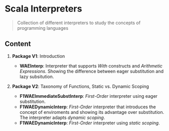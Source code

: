 # Scala Interpreters
> Collection of different interpreters to study the concepts of programming languages

## Content

 1. **Package V1**: Introduction
    * **WAEInterp**: Interpreter that supports *With* constructs and *Arithmetic Expressions*. Showing the 
    difference between eager substitution and lazy subsitution. 
      
 2. **Package V2**: Taxonomy of Functions, Static vs. Dynamic Scoping
    * **F1WAEImmediateSubstInterp**: *First-Order* interpreter using eager substitution.
    * **F1WAEDynamicInterp**: *First-Order* interpreter that introduces the concept of enviroments and showing its advantage 
    over substitution. The interpreter adapts *dynamic scoping*.
    * **F1WAEDynamicInterp**: *First-Order* interpreter using *static scoping*.
